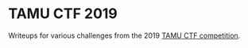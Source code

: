 # TAMU CTF 2019

Writeups for various challenges from the 2019 [TAMU CTF competition](https://tamuctf.com/).
